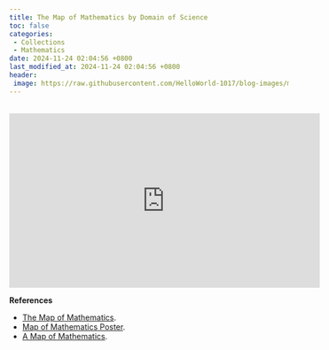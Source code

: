 ```yaml
---
title: The Map of Mathematics by Domain of Science
toc: false
categories:
 - Collections
 - Mathematics
date: 2024-11-24 02:04:56 +0800
last_modified_at: 2024-11-24 02:04:56 +0800
header:
 image: https://raw.githubusercontent.com/HelloWorld-1017/blog-images/main/imgs/202411240208180.png
---
```


<br>

<iframe class="iframe--video" width="560" height="315" src="https://www.youtube.com/embed/OmJ-4B-mS-Y?si=n7FjHZJ_IL-FnHqp" title="YouTube video player" frameborder="0" allow="accelerometer; autoplay; clipboard-write; encrypted-media; gyroscope; picture-in-picture; web-share" referrerpolicy="strict-origin-when-cross-origin" allowfullscreen></iframe>

<br>

**References**

- [The Map of Mathematics](https://www.youtube.com/watch?v=OmJ-4B-mS-Y).
- [Map of Mathematics Poster](https://www.flickr.com/photos/95869671@N08/32264483720/in/dateposted-public/).
- [A Map of Mathematics](https://denisegaskins.com/2017/02/06/a-map-of-mathematics/).
